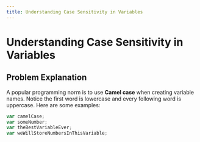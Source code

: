 ```yaml
---
title: Understanding Case Sensitivity in Variables
---
```

# Understanding Case Sensitivity in Variables

## Problem Explanation

A popular programming norm is to use <strong>Camel case</strong> when creating variable names. Notice the first word is lowercase and every following word is uppercase. Here are some examples:

```javascript
var camelCase;
var someNumber;
var theBestVariableEver;
var weWillStoreNumbersInThisVariable;
```